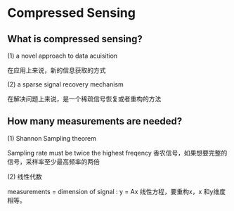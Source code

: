 # Compressed Sensing

## What is compressed sensing?

(1) a novel approach to data acuisition

在应用上来说，新的信息获取的方式

(2) a sparse signal recovery mechanism

在解决问题上来说，是一个稀疏信号恢复或者重构的方法

## How many measurements are needed?

(1) Shannon Sampling theorem

Sampling rate must be twice the highest freqency
香农信号，如果想要完整的信号，采样率至少最高频率的两倍

(2) 线性代数

measurements = dimension of signal : y = Ax
线性方程，要重构x，x 和y维度相等。

